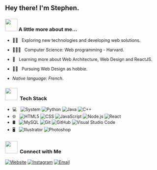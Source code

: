 <h2> Hey there! I'm Stephen.</h2>

### <img src="https://media.giphy.com/media/VgCDAzcKvsR6OM0uWg/giphy.gif" width="40"> A little more about me...  

- 🕵🏻 &nbsp; Exploring new technologies and developing web solutions.
- 🧑🏻‍🏫 &nbsp; Computer Science: Web programming - Harvard.
- 🌱 &nbsp; Learning more about Web Architecture, Web Design and ReactJS.
- 👩‍💻 &nbsp; Pursuing Web Design as hobbie.

- *Native language: French.*

<h3> <img src="https://media.giphy.com/media/WUlplcMpOCEmTGBtBW/giphy.gif" width="40px"> &nbsp;Tech Stack</h3>

- 💻 &nbsp;
  ![System](https://img.shields.io/badge/OS-Linux-informational?style=flat&logo=linux&logoColor=white&color=2bbc8a)
  ![Python](https://img.shields.io/badge/-Python-333333?style=flat&logo=python)
  ![Java](https://img.shields.io/badge/-Java-333333?style=flat&logo=Java&logoColor=007396)
  ![C++](https://img.shields.io/badge/-C++-333333?style=flat&logo=C%2B%2B&logoColor=00599C)
- 🌐 &nbsp;
  ![HTML5](https://img.shields.io/badge/-HTML5-333333?style=flat&logo=HTML5)
  ![CSS](https://img.shields.io/badge/-CSS-333333?style=flat&logo=CSS3&logoColor=1572B6)
  ![JavaScript](https://img.shields.io/badge/-JavaScript-333333?style=flat&logo=javascript)
  ![Node.js](https://img.shields.io/badge/-Node.js-333333?style=flat&logo=node.js)
  ![React](https://img.shields.io/badge/-React-333333?style=flat&logo=react)
- 🛢 &nbsp;
  ![MySQL](https://img.shields.io/badge/-MySQL-333333?style=flat&logo=mysql)
  ![Git](https://img.shields.io/badge/-Git-333333?style=flat&logo=git)
  ![GitHub](https://img.shields.io/badge/-GitHub-333333?style=flat&logo=github)
  ![Visual Studio Code](https://img.shields.io/badge/-Visual%20Studio%20Code-333333?style=flat&logo=visual-studio-code&logoColor=007ACC)
- 🖥 &nbsp;
  ![Illustrator](https://img.shields.io/badge/-Illustrator-333333?style=flat&logo=adobe-illustrator)
  ![Photoshop](https://img.shields.io/badge/-Photoshop-333333?style=flat&logo=adobe-photoshop)

<h3> <img src="https://media.giphy.com/media/LnQjpWaON8nhr21vNW/giphy.gif" width="40"> &nbsp;Connect with Me </h3>

<a href="https://vhub.fr/"><img alt="Website" src="https://img.shields.io/badge/Website-www.vhub.fr-blue?style=flat-square&logo=google-chrome"></a>
<a href="https://www.instagram.com/isahaze___/"><img alt="Instagram" src="https://img.shields.io/badge/Instagram-isahaze___-blue?style=flat-square&logo=instagram"></a>
<a href="mailto:contact@sharbies.com"><img alt="Email" src="https://img.shields.io/badge/Email-contact@sharbies.com-blue?style=flat-square&logo=gmail"></a>


